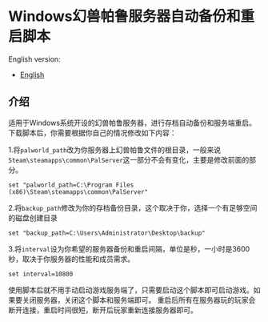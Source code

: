 # Windows幻兽帕鲁服务器自动备份和重启脚本
English version:
- [English](README_EN.md)
## 介绍
适用于Windows系统开设的幻兽帕鲁服务器，进行存档自动备份和服务端重启。
下载脚本后，你需要根据你自己的情况修改如下内容：

1.将`palworld_path`改为你服务器上幻兽帕鲁文件的根目录，一般来说`Steam\steamapps\common\PalServer`这一部分不会有变化，主要是修改前面的部分。
```
set "palworld_path=C:\Program Files (x86)\Steam\steamapps\common\PalServer"
```
2.将`backup_path`修改为你的存档备份目录，这个取决于你，选择一个有足够空间的磁盘创建目录
```
set "backup_path=C:\Users\Administrator\Desktop\backup"
```
3.将`interval`设为你希望的服务器备份和重启间隔，单位是秒，一小时是3600秒，取决于你服务器的性能和成员需求。
```
set interval=10800
```
使用脚本后就不用手动启动游戏服务端了，只需要启动这个脚本即可启动游戏。如果要关闭服务器，关闭这个脚本和服务端即可。
重启后所有在服务器玩的玩家会断开连接，重启时间很短，断开后玩家重新连接服务器即可。
